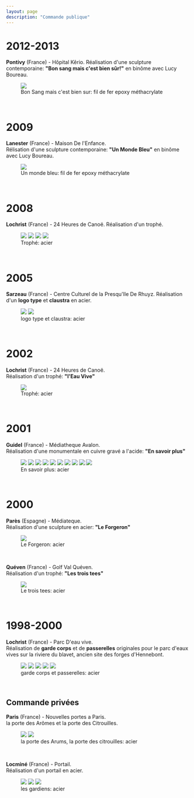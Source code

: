 ```yaml
---
layout: page
description: "Commande publique"
---
```


2012-2013
=========
**Pontivy** (France) - Hôpital Kêrio. 
Réalisation d'une sculpture contemporaine: **"Bon sang mais c'est bien sûr!"** en binôme avec Lucy Boureau.  
<figure>
        <img src="/images/bon-sang.jpg">
        <figcaption>Bon Sang mais c'est bien sur: fil de fer epoxy méthacrylate</figcaption>
</figure><br />

2009
====
**Lanester** (France) - Maison De l'Enfance.  
Rélisation d'une sculpture contemporaine: **"Un Monde Bleu"** en binôme avec Lucy Boureau.   
<figure>
        <img src="/images/bleu-de-bulle.jpg">
        <figcaption>Un monde bleu: fil de fer epoxy méthacrylate</figcaption>
</figure><br />

2008
====
**Lochrist** (France) - 24 Heures de Canoë. 
Réalisation d'un trophé.  
<figure>
        <img src="/images/canoe_2008_0.jpg">
        <img src="/images/canoe_2008_1.jpg">
        <img src="/images/canoe_2008_2.jpg">
        <img src="/images/canoe_2008_3.jpg">
        <figcaption>Trophé: acier</figcaption>
</figure><br />

2005
====
**Sarzeau** (France) - Centre Culturel de la Presqu'Ile De Rhuyz. 
Réalisation d'un **logo type** et **claustra** en acier.  
<figure>
        <img src="/images/Sarzeau0.jpg">
        <img src="/images/Sarzeau1.jpg">
        <figcaption>logo type et claustra: acier</figcaption>
</figure><br />


2002
====
**Lochrist** (France) - 24 Heures de Canoë.  
Réalisation d'un trophé: **"l'Eau Vive"**  
<figure>
        <img src="/images/eau_vive0.jpg">
        <figcaption>Trophé: acier</figcaption>
</figure><br />

2001
====
**Guidel** (France) - Médiatheque Avalon.  
Réalisation d'une monumentale en cuivre gravé a l'acide: **"En savoir plus"**   
<figure>
        <img src="/images/en_savoir_plus0.jpg">
        <img src="/images/en_savoir_plus1.jpg">
        <img src="/images/en_savoir_plus2.jpg">
        <img src="/images/en_savoir_plus3.jpg">
        <img src="/images/en_savoir_plus4.jpg">
        <img src="/images/en_savoir_plus5.jpg">
        <img src="/images/en_savoir_plus6.jpg">
        <img src="/images/en_savoir_plus7.jpg">
        <img src="/images/en_savoir_plus8.jpg">
        <img src="/images/en_savoir_plus9.jpg">
        <figcaption>En savoir plus: acier</figcaption>
</figure><br />



2000
====
**Parès** (Espagne) - Médiateque.  
Réalisation d'une sculpture en acier: **"Le Forgeron"**  
<figure>
        <img src="/images/le_forgeron0.jpg">
        <figcaption>Le Forgeron: acier</figcaption>
</figure><br />


**Quéven** (France) - Golf Val Quéven.  
Réalisation d'un trophé: **"Les trois tees"**  
<figure>
        <img src="/images/les_trois_tees0.jpg">
        <figcaption>Le trois tees: acier</figcaption>
</figure><br />



1998-2000
========
**Lochrist** (France) - Parc D'eau vive.  
Réalisation de **garde corps** et de **passerelles** originales pour le parc d'eaux vives sur la riviere du blavet, ancien site des forges d'Hennebont.  
<figure>
        <img src="/images/garde_corps0.jpg">
        <img src="/images/garde_corps1.jpg">
        <img src="/images/garde_corps2.jpg">
        <img src="/images/garde_corps3.jpg">
        <img src="/images/garde_corps4.jpg">
        <figcaption>garde corps et passerelles: acier</figcaption>
</figure><br />


Commande privées
----------------
**Paris** (France) - Nouvelles portes a Paris.  
la porte des Arômes et la porte des Citrouilles.  
<figure class="half">
        <img src="/images/porte_des_arum0.jpg">
        <img src="/images/porte_citrouille4.jpg">
        <figcaption>la porte des Arums, la porte des citrouilles: acier</figcaption>
</figure><br />

**Locminé** (France) - Portail.  
Réalisation d'un portail en acier.  
<figure>
        <img src="/images/les_gardiens0.jpg">
        <img src="/images/les_gardiens1.jpg">
        <img src="/images/les_gardiens2.jpg">
        <figcaption>les gardiens: acier</figcaption>
</figure><br />

